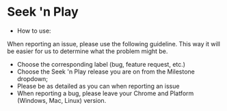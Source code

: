 # Seek 'n Play

- How to use:

When reporting an issue, please use the following guideline. This way it will be easier for us to determine what the problem might be.
- Choose the corresponding label (bug, feature request, etc.)
- Choose the Seek 'n Play release you are on from the Milestone dropdown;
- Please be as detailed as you can when reporting an issue
- When reporting a bug, please leave your Chrome and Platform (Windows, Mac, Linux) version.
